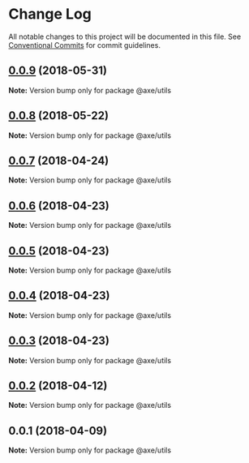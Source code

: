 # Change Log

All notable changes to this project will be documented in this file.
See [Conventional Commits](https://conventionalcommits.org) for commit guidelines.

<a name="0.0.9"></a>
## [0.0.9](https://github.com/ansenhuang/axe/compare/@axe/utils@0.0.8...@axe/utils@0.0.9) (2018-05-31)




**Note:** Version bump only for package @axe/utils

<a name="0.0.8"></a>
## [0.0.8](https://github.com/ansenhuang/axe/compare/@axe/utils@0.0.7...@axe/utils@0.0.8) (2018-05-22)




**Note:** Version bump only for package @axe/utils

<a name="0.0.7"></a>
## [0.0.7](https://github.com/ansenhuang/axe/compare/@axe/utils@0.0.6...@axe/utils@0.0.7) (2018-04-24)




**Note:** Version bump only for package @axe/utils

<a name="0.0.6"></a>
## [0.0.6](https://github.com/ansenhuang/axe/compare/@axe/utils@0.0.4...@axe/utils@0.0.6) (2018-04-23)




**Note:** Version bump only for package @axe/utils

<a name="0.0.5"></a>
## [0.0.5](https://github.com/ansenhuang/axe/compare/@axe/utils@0.0.4...@axe/utils@0.0.5) (2018-04-23)




**Note:** Version bump only for package @axe/utils

<a name="0.0.4"></a>
## [0.0.4](https://github.com/ansenhuang/axe/compare/@axe/utils@0.0.2...@axe/utils@0.0.4) (2018-04-23)




**Note:** Version bump only for package @axe/utils

<a name="0.0.3"></a>
## [0.0.3](https://github.com/ansenhuang/axe/compare/@axe/utils@0.0.2...@axe/utils@0.0.3) (2018-04-23)




**Note:** Version bump only for package @axe/utils

<a name="0.0.2"></a>
## [0.0.2](https://github.com/ansenhuang/axe/compare/@axe/utils@0.0.1...@axe/utils@0.0.2) (2018-04-12)




**Note:** Version bump only for package @axe/utils

<a name="0.0.1"></a>
## 0.0.1 (2018-04-09)




**Note:** Version bump only for package @axe/utils
